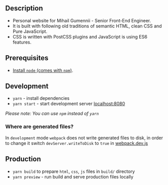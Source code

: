 ## Description
* Personal website for Mihail Gumennii - Senior Front-End Engineer.
* It is built with following old traditions of semantic HTML, clean CSS and Pure JavaScript.
* CSS is written with PostCSS plugins and JavaScript is using ES6 features.

## Prerequisites

- [Install `node` (comes with `npm`)](https://nodejs.org/).

## Development

- `yarn` - install dependencies
- `yarn start` - start development server [localhost:8080](http://localhost:8080/)

_Please note: You can use `npm` instead of `yarn`_


### Where are generated files?

In `development` mode `webpack` does not write generated files to disk, in order to change it
switch `devServer.writeToDisk` to `true` in [webpack.dev.js](./webpack.dev.js)

## Production

- `yarn build` to prepare `html`, `css`, `js` files in `build/` directory
- `yarn preview` - run build and serve production files locally
